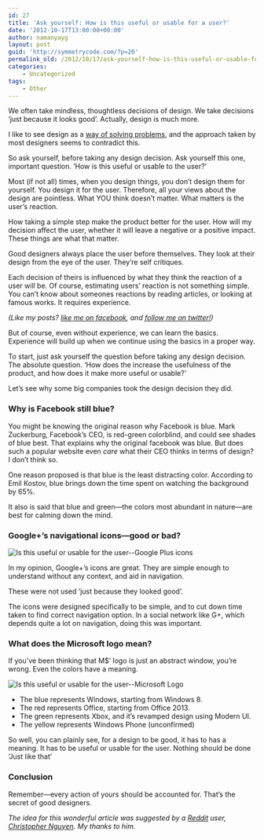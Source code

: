 ```yaml
---
id: 27
title: 'Ask yourself: How is this useful or usable for a user?'
date: '2012-10-17T13:00:00+00:00'
author: namanyayg
layout: post
guid: 'http://symmetrycode.com/?p=20'
permalink_old: /2012/10/17/ask-yourself-how-is-this-useful-or-usable-for-a-user/
categories:
    - Uncategorized
tags:
    - Other
---
```


We often take mindless, thoughtless decisions of design. We take decisions ‘just because it looks good’. Actually, design is much more.

I like to see design as a [way of solving problems](http://www.smashingmagazine.com/2011/08/24/design-solving-problems/), and the approach taken by most designers seems to contradict this.

So ask yourself, before taking any design decision. Ask yourself this one, important question. ’How is this useful or usable to the user?’

Most (if not all) times, when you design things, you don’t design them for yourself. You design it for the user. Therefore, all your views about the design are pointless. What YOU think doesn’t matter. What matters is the user’s reaction.

How taking a simple step make the product better for the user. How will my decision affect the user, whether it will leave a negative or a positive impact. These things are what that matter.

Good designers always place the user before themselves. They look at their design from the eye of the user. They’re self critiques.

Each decision of theirs is influenced by what they think the reaction of a user will be. Of course, estimating users’ reaction is not something simple. You can’t know about someones reactions by reading articles, or looking at famous works. It requires experience.

*(Like my posts? [like me on facebook](http://facebook.com/symmetrycode), and [follow me on twitter!](http://twitter.com/namanyayg/))*

But of course, even without experience, we can learn the basics. Experience will build up when we continue using the basics in a proper way.

To start, just ask yourself the question before taking any design decision. The absolute question. ‘How does the increase the usefulness of the product, and how does it make more useful or usable?’

Let’s see why some big companies took the design decision they did.

### Why is Facebook still blue?

You might be knowing the original reason why Facebook is blue. Mark Zuckerburg, Facebook’s CEO, is red-green colorblind, and could see shades of blue best. That explains why the original facebook was blue. But does such a popular website even *care* what their CEO thinks in terms of design? I don’t think so.

One reason proposed is that blue is the least distracting color. According to Emil Kostov, blue brings down the time spent on watching the background by 65%.

It also is said that blue and green—the colors most abundant in nature—are best for calming down the mind.

### Google+’s navigational icons—good or bad?

![Is this useful or usable for the user--Google Plus icons](http://i.symmetrycode.com/Is-this-useful-or-usable-for-the-user-Google-Plus-icons.png "Is this useful or usable for the user--Google Plus icons")

In my opinion, Google+’s icons are great. They are simple enough to understand without any context, and aid in navigation.

These were not used ‘just because they looked good’.

The icons were designed specifically to be simple, and to cut down time taken to find correct navigation option. In a social network like G+, which depends quite a lot on navigation, doing this was important.

### What does the Microsoft logo mean?

If you’ve been thinking that M$’ logo is just an abstract window, you’re wrong. Even the colors have a meaning.

![Is this useful or usable for the user--Microsoft Logo](http://i.symmetrycode.com/Is-this-useful-or-usable-for-the-user-Microsoft-Logo.png "Is this useful or usable for the user--Microsoft Logo")

- The blue represents Windows, starting from Windows 8.
- The red represents Office, starting from Office 2013.
- The green represents Xbox, and it’s revamped design using Modern UI.
- The yellow represents Windows Phone (unconfirmed)

So well, you can plainly see, for a design to be good, it has to has a meaning. It has to be useful or usable for the user. Nothing should be done ‘Just like that’

### Conclusion

Remember—every action of yours should be accounted for. That’s the secret of good designers.

*The idea for this wonderful article was suggested by a [Reddit](http://reddit.com/) user, [Christopher Nguyen](http://christopher-nguyen.com/). My thanks to him.*